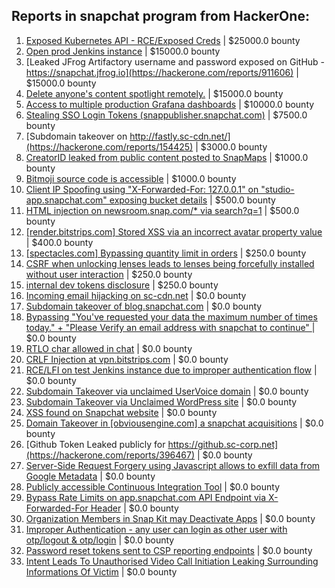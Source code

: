 ## Reports in snapchat program from HackerOne:
1. [Exposed Kubernetes API - RCE/Exposed Creds](https://hackerone.com/reports/455645) | $25000.0 bounty
2. [Open prod Jenkins instance](https://hackerone.com/reports/231460) | $15000.0 bounty
3. [Leaked JFrog Artifactory  username and password exposed on GitHub - https://snapchat.jfrog.io](https://hackerone.com/reports/911606) | $15000.0 bounty
4. [Delete anyone's content spotlight remotely.](https://hackerone.com/reports/1819832) | $15000.0 bounty
5. [Access to multiple production Grafana dashboards](https://hackerone.com/reports/663628) | $10000.0 bounty
6. [Stealing SSO Login Tokens (snappublisher.snapchat.com)](https://hackerone.com/reports/265943) | $7500.0 bounty
7. [Subdomain takeover on http://fastly.sc-cdn.net/](https://hackerone.com/reports/154425) | $3000.0 bounty
8. [CreatorID leaked from public content posted to SnapMaps](https://hackerone.com/reports/867521) | $1000.0 bounty
9. [Bitmoji source code is accessible](https://hackerone.com/reports/301812) | $1000.0 bounty
10. [Client IP Spoofing using "X-Forwarded-For: 127.0.0.1" on "studio-app.snapchat.com" exposing bucket details](https://hackerone.com/reports/382678) | $500.0 bounty
11. [HTML injection on newsroom.snap.com/* via search?q=1](https://hackerone.com/reports/2018615) | $500.0 bounty
12. [[render.bitstrips.com] Stored XSS via an incorrect avatar property value](https://hackerone.com/reports/159878) | $400.0 bounty
13. [[spectacles.com] Bypassing quantity limit in orders](https://hackerone.com/reports/246803) | $250.0 bounty
14. [CSRF when unlocking lenses leads to lenses being forcefully installed without user interaction](https://hackerone.com/reports/1085336) | $250.0 bounty
15. [internal dev tokens disclosure](https://hackerone.com/reports/1940443) | $250.0 bounty
16. [Incoming email hijacking on sc-cdn.net](https://hackerone.com/reports/168476) | $0.0 bounty
17. [Subdomain takeover of blog.snapchat.com](https://hackerone.com/reports/171942) | $0.0 bounty
18. [Bypassing "You've requested your data the maximum number of times today." + "Please Verify an email address with snapchat to continue" ](https://hackerone.com/reports/173043) | $0.0 bounty
19. [RTLO char allowed in chat](https://hackerone.com/reports/196222) | $0.0 bounty
20. [CRLF Injection at vpn.bitstrips.com](https://hackerone.com/reports/237357) | $0.0 bounty
21. [RCE/LFI on test Jenkins instance due to improper authentication flow](https://hackerone.com/reports/258117) | $0.0 bounty
22. [Subdomain Takeover via unclaimed UserVoice domain](https://hackerone.com/reports/269109) | $0.0 bounty
23. [Subdomain Takeover via Unclaimed WordPress site](https://hackerone.com/reports/274336) | $0.0 bounty
24. [XSS found on Snapchat website](https://hackerone.com/reports/125849) | $0.0 bounty
25. [Domain Takeover in [obviousengine.com] a snapchat acquisitions](https://hackerone.com/reports/392785) | $0.0 bounty
26. [Github Token Leaked publicly for https://github.sc-corp.net](https://hackerone.com/reports/396467) | $0.0 bounty
27. [Server-Side Request Forgery using Javascript allows to exfill data from Google Metadata](https://hackerone.com/reports/530974) | $0.0 bounty
28. [Publicly accessible Continuous Integration Tool](https://hackerone.com/reports/313457) | $0.0 bounty
29. [Bypass Rate Limits on app.snapchat.com API Endpoint via X-Forwarded-For Header](https://hackerone.com/reports/727487) | $0.0 bounty
30. [Organization Members in Snap Kit may Deactivate Apps](https://hackerone.com/reports/1103448) | $0.0 bounty
31. [Improper Authentication - any user can login as other user with otp/logout & otp/login](https://hackerone.com/reports/921780) | $0.0 bounty
32. [Password reset tokens sent to CSP reporting endpoints](https://hackerone.com/reports/1626281) | $0.0 bounty
33. [Intent Leads To Unauthorised Video Call Initiation Leaking Surrounding Informations Of Victim](https://hackerone.com/reports/2139260) | $0.0 bounty